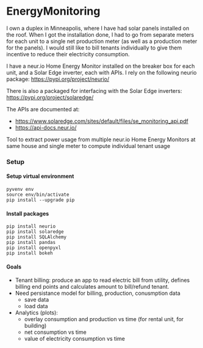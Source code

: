 # EnergyMonitoring

I own a duplex in Minneapolis, where I have had solar panels installed
on the roof.  When I got the installation done, I had to go from separate
meters for each unit to a single net production meter (as well as a production
meter for the panels).  I would still like to bill tenants individually to give
them incentive to reduce their electricity consumption.

I have a neur.io Home Energy Monitor installed on the breaker box for each unit, and a Solar Edge inverter,
each with APIs.  I rely on the following neurio package:
https://pypi.org/project/neurio/

There is also a packaged for interfacing with the Solar Edge inverters:
https://pypi.org/project/solaredge/


The APIs are documented at:
* https://www.solaredge.com/sites/default/files/se_monitoring_api.pdf
* https://api-docs.neur.io/


Tool to extract power usage from multiple neur.io Home Energy Monitors  at same house and single meter to compute individual tenant usage

### Setup
#### Setup virtual environment
```commandline
pyvenv env
source env/bin/activate
pip install --upgrade pip
```

#### Install packages
```commandline
pip install neurio
pip install solaredge
pip install SQLAlchemy
pip install pandas
pip install openpyxl
pip install bokeh
```

#### Goals

* Tenant billing: produce an app to read electric bill from utility, defines billing end points and
  calculates amount to bill/refund tenant.
* Need persistance model for billing, production, conusmption data
  - save data
  - load data
* Analytics (plots):
  - overlay consumption and production vs time (for rental unit, for building)
  - net consumption vs time
  - value of electricity consumption vs time
